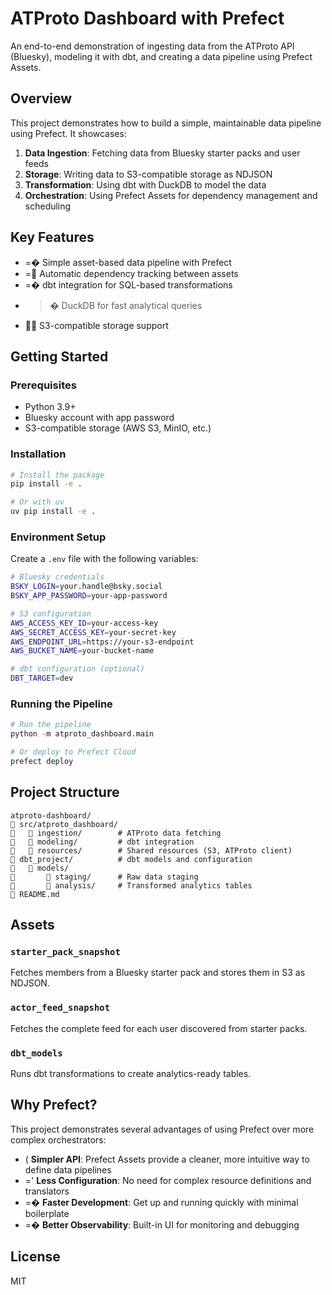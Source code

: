 # ATProto Dashboard with Prefect

An end-to-end demonstration of ingesting data from the ATProto API (Bluesky), modeling it with dbt, and creating a data pipeline using Prefect Assets.

## Overview

This project demonstrates how to build a simple, maintainable data pipeline using Prefect. It showcases:

1. **Data Ingestion**: Fetching data from Bluesky starter packs and user feeds
2. **Storage**: Writing data to S3-compatible storage as NDJSON
3. **Transformation**: Using dbt with DuckDB to model the data
4. **Orchestration**: Using Prefect Assets for dependency management and scheduling

## Key Features

- =� Simple asset-based data pipeline with Prefect
- = Automatic dependency tracking between assets
- =� dbt integration for SQL-based transformations
- >� DuckDB for fast analytical queries
-  S3-compatible storage support

## Getting Started

### Prerequisites

- Python 3.9+
- Bluesky account with app password
- S3-compatible storage (AWS S3, MinIO, etc.)

### Installation

```bash
# Install the package
pip install -e .

# Or with uv
uv pip install -e .
```

### Environment Setup

Create a `.env` file with the following variables:

```bash
# Bluesky credentials
BSKY_LOGIN=your.handle@bsky.social
BSKY_APP_PASSWORD=your-app-password

# S3 configuration
AWS_ACCESS_KEY_ID=your-access-key
AWS_SECRET_ACCESS_KEY=your-secret-key
AWS_ENDPOINT_URL=https://your-s3-endpoint
AWS_BUCKET_NAME=your-bucket-name

# dbt configuration (optional)
DBT_TARGET=dev
```

### Running the Pipeline

```python
# Run the pipeline
python -m atproto_dashboard.main

# Or deploy to Prefect Cloud
prefect deploy
```

## Project Structure

```
atproto-dashboard/
   src/atproto_dashboard/
      ingestion/        # ATProto data fetching
      modeling/         # dbt integration
      resources/        # Shared resources (S3, ATProto client)
   dbt_project/          # dbt models and configuration
      models/
          staging/      # Raw data staging
          analysis/     # Transformed analytics tables
   README.md
```

## Assets

### `starter_pack_snapshot`
Fetches members from a Bluesky starter pack and stores them in S3 as NDJSON.

### `actor_feed_snapshot`
Fetches the complete feed for each user discovered from starter packs.

### `dbt_models`
Runs dbt transformations to create analytics-ready tables.

## Why Prefect?

This project demonstrates several advantages of using Prefect over more complex orchestrators:

- ( **Simpler API**: Prefect Assets provide a cleaner, more intuitive way to define data pipelines
- =' **Less Configuration**: No need for complex resource definitions and translators
- =� **Faster Development**: Get up and running quickly with minimal boilerplate
- =� **Better Observability**: Built-in UI for monitoring and debugging

## License

MIT
